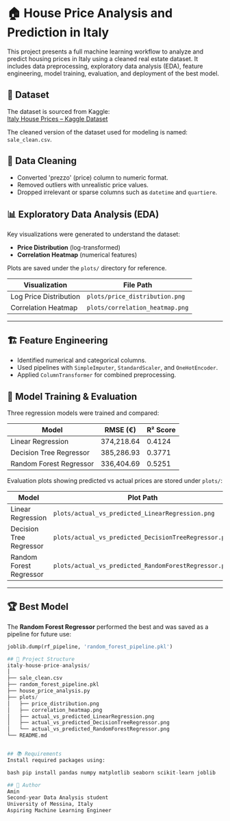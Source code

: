 # 🏠 House Price Analysis and Prediction in Italy

This project presents a full machine learning workflow to analyze and predict housing prices in Italy using a cleaned real estate dataset. It includes data preprocessing, exploratory data analysis (EDA), feature engineering, model training, evaluation, and deployment of the best model.

## 📂 Dataset

The dataset is sourced from Kaggle:  
[Italy House Prices – Kaggle Dataset](https://www.kaggle.com/datasets/tommasoramella/italy-house-prices?resource=download)

The cleaned version of the dataset used for modeling is named: `sale_clean.csv`.

## 🧹 Data Cleaning
- Converted 'prezzo' (price) column to numeric format.
- Removed outliers with unrealistic price values.
- Dropped irrelevant or sparse columns such as `datetime` and `quartiere`.

## 📊 Exploratory Data Analysis (EDA)

Key visualizations were generated to understand the dataset:

- **Price Distribution** (log-transformed)
- **Correlation Heatmap** (numerical features)

Plots are saved under the `plots/` directory for reference.

| Visualization | File Path |
|---------------|-----------|
| Log Price Distribution | `plots/price_distribution.png` |
| Correlation Heatmap    | `plots/correlation_heatmap.png` |

---

## 🏗️ Feature Engineering
- Identified numerical and categorical columns.
- Used pipelines with `SimpleImputer`, `StandardScaler`, and `OneHotEncoder`.
- Applied `ColumnTransformer` for combined preprocessing.

## 🤖 Model Training & Evaluation

Three regression models were trained and compared:

| Model                   | RMSE (€)   | R² Score |
|------------------------|------------|----------|
| Linear Regression       | 374,218.64 | 0.4124   |
| Decision Tree Regressor | 385,286.93 | 0.3771   |
| Random Forest Regressor | 336,404.69 | 0.5251   |

Evaluation plots showing predicted vs actual prices are stored under `plots/`:

| Model                  | Plot Path |
|------------------------|-----------|
| Linear Regression       | `plots/actual_vs_predicted_LinearRegression.png` |
| Decision Tree Regressor | `plots/actual_vs_predicted_DecisionTreeRegressor.png` |
| Random Forest Regressor | `plots/actual_vs_predicted_RandomForestRegressor.png` |

---
## 🏆 Best Model
The **Random Forest Regressor** performed the best and was saved as a pipeline for future use:

```python
joblib.dump(rf_pipeline, 'random_forest_pipeline.pkl')

## 📁 Project Structure
italy-house-price-analysis/
│
├── sale_clean.csv
├── random_forest_pipeline.pkl
├── house_price_analysis.py
├── plots/
│   ├── price_distribution.png
│   ├── correlation_heatmap.png
│   ├── actual_vs_predicted_LinearRegression.png
│   ├── actual_vs_predicted_DecisionTreeRegressor.png
│   └── actual_vs_predicted_RandomForestRegressor.png
└── README.md


## 📚 Requirements
Install required packages using:

bash pip install pandas numpy matplotlib seaborn scikit-learn joblib

## 👤 Author
Amin
Second-year Data Analysis student
University of Messina, Italy
Aspiring Machine Learning Engineer
